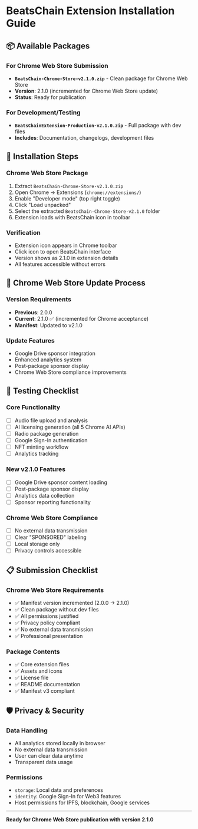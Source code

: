 # BeatsChain Extension Installation Guide

## 📦 Available Packages

### For Chrome Web Store Submission
- **`BeatsChain-Chrome-Store-v2.1.0.zip`** - Clean package for Chrome Web Store
- **Version**: 2.1.0 (incremented for Chrome Web Store update)
- **Status**: Ready for publication

### For Development/Testing
- **`BeatsChainExtension-Production-v2.1.0.zip`** - Full package with dev files
- **Includes**: Documentation, changelogs, development files

## 🚀 Installation Steps

### Chrome Web Store Package
1. Extract `BeatsChain-Chrome-Store-v2.1.0.zip`
2. Open Chrome → Extensions (`chrome://extensions/`)
3. Enable "Developer mode" (top right toggle)
4. Click "Load unpacked"
5. Select the extracted `BeatsChain-Chrome-Store-v2.1.0` folder
6. Extension loads with BeatsChain icon in toolbar

### Verification
- Extension icon appears in Chrome toolbar
- Click icon to open BeatsChain interface
- Version shows as 2.1.0 in extension details
- All features accessible without errors

## 🔧 Chrome Web Store Update Process

### Version Requirements
- **Previous**: 2.0.0
- **Current**: 2.1.0 ✅ (incremented for Chrome acceptance)
- **Manifest**: Updated to v2.1.0

### Update Features
- Google Drive sponsor integration
- Enhanced analytics system
- Post-package sponsor display
- Chrome Web Store compliance improvements

## 🎯 Testing Checklist

### Core Functionality
- [ ] Audio file upload and analysis
- [ ] AI licensing generation (all 5 Chrome AI APIs)
- [ ] Radio package generation
- [ ] Google Sign-In authentication
- [ ] NFT minting workflow
- [ ] Analytics tracking

### New v2.1.0 Features
- [ ] Google Drive sponsor content loading
- [ ] Post-package sponsor display
- [ ] Analytics data collection
- [ ] Sponsor reporting functionality

### Chrome Web Store Compliance
- [ ] No external data transmission
- [ ] Clear "SPONSORED" labeling
- [ ] Local storage only
- [ ] Privacy controls accessible

## 📋 Submission Checklist

### Chrome Web Store Requirements
- ✅ Manifest version incremented (2.0.0 → 2.1.0)
- ✅ Clean package without dev files
- ✅ All permissions justified
- ✅ Privacy policy compliant
- ✅ No external data transmission
- ✅ Professional presentation

### Package Contents
- ✅ Core extension files
- ✅ Assets and icons
- ✅ License file
- ✅ README documentation
- ✅ Manifest v3 compliant

## 🛡️ Privacy & Security

### Data Handling
- All analytics stored locally in browser
- No external data transmission
- User can clear data anytime
- Transparent data usage

### Permissions
- `storage`: Local data and preferences
- `identity`: Google Sign-In for Web3 features
- Host permissions for IPFS, blockchain, Google services

---

**Ready for Chrome Web Store publication with version 2.1.0**